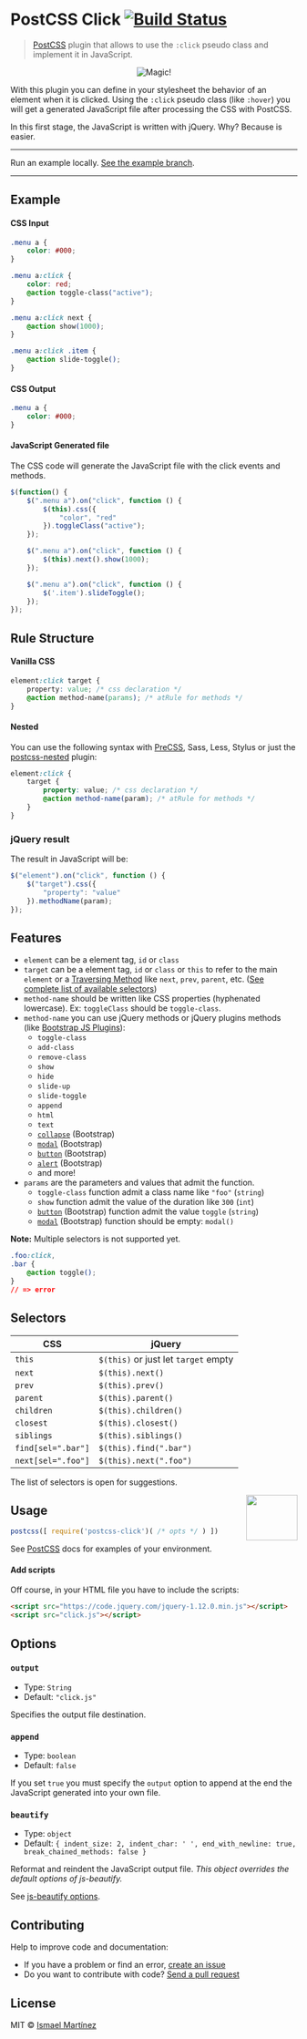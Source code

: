 # PostCSS Click [![Build Status][ci-img]][ci]

[PostCSS]: https://github.com/postcss/postcss
[jQuery]:  https://jquery.com/https://jquery.com/
[ci-img]:  https://travis-ci.org/ismamz/postcss-click.svg
[ci]:      https://travis-ci.org/ismamz/postcss-click


> [PostCSS] plugin that allows to use the `:click` pseudo class and implement it in JavaScript.

<p align="center">
    <img src="https://media.giphy.com/media/12NUbkX6p4xOO4/giphy.gif" alt="Magic!">
</p>

With this plugin you can define in your stylesheet the behavior of an element when it is clicked. Using the `:click` pseudo class (like `:hover`) you will get a generated JavaScript file after processing the CSS with PostCSS.

In this first stage, the JavaScript is written with jQuery. Why? Because is easier.


---

Run an example locally. [See the example branch](https://github.com/ismamz/postcss-click/tree/example).

---


## Example

#### CSS Input

```css
.menu a {
    color: #000;
}

.menu a:click {
    color: red;
    @action toggle-class("active");
}

.menu a:click next {
    @action show(1000);
}

.menu a:click .item {
    @action slide-toggle();
}
```

#### CSS Output
```css
.menu a {
    color: #000;
}
```

#### JavaScript Generated file

The CSS code will generate the JavaScript file with the click events and methods.

```js
$(function() {
    $(".menu a").on("click", function () {
    	$(this).css({
            "color", "red"
        }).toggleClass("active");
    });

    $(".menu a").on("click", function () {
        $(this).next().show(1000);
    });

    $(".menu a").on("click", function () {
        $('.item').slideToggle();
    });
});
```


## Rule Structure

#### Vanilla CSS

```css
element:click target {
    property: value; /* css declaration */
    @action method-name(params); /* atRule for methods */
}
```

#### Nested

You can use the following syntax with [PreCSS](https://github.com/jonathantneal/precss), Sass, Less, Stylus or just the [postcss-nested](https://github.com/postcss/postcss-nested) plugin:

```scss
element:click {
    target {
        property: value; /* css declaration */
        @action method-name(param); /* atRule for methods */
    }
}
```

### jQuery result

The result in JavaScript will be:

```js
$("element").on("click", function () {
	$("target").css({
        "property": "value"
    }).methodName(param);
});
```


## Features
- `element` can be a element tag, `id` or `class`
- `target` can be a element tag, `id` or `class` or `this` to refer to the main `element` or a [Traversing Method](https://learn.jquery.com/using-jquery-core/traversing/) like `next`, `prev`, `parent`, etc. ([See complete list of available selectors](#selectors))
- `method-name` should be written like CSS properties (hyphenated lowercase). Ex: `toggleClass` should be `toggle-class`.
- `method-name` you can use jQuery methods or jQuery plugins methods (like [Bootstrap JS Plugins](http://getbootstrap.com/javascript/)):
    - `toggle-class`
    - `add-class`
    - `remove-class`
    - `show`
    - `hide`
    - `slide-up`
    - `slide-toggle`
    - `append`
    - `html`
    - `text`
    - [`collapse`](http://getbootstrap.com/javascript/#collapse) (Bootstrap)
    - [`modal`](http://getbootstrap.com/javascript/#modals) (Bootstrap)
    - [`button`](http://getbootstrap.com/javascript/#buttons) (Bootstrap)
    - [`alert`](http://getbootstrap.com/javascript/#alerts) (Bootstrap)
    - and more!
- `params` are the parameters and values that admit the function.
    - `toggle-class` function admit a class name like `"foo"` (`string`)
    - `show` function admit the value of the duration like `300` (`int`)
    - [`button`](http://getbootstrap.com/javascript/#buttons) (Bootstrap) function admit the value `toggle` (`string`)
    - [`modal`](http://getbootstrap.com/javascript/#modals) (Bootstrap) function should be empty: `modal()`

**Note:** Multiple selectors is not supported yet.

```css
.foo:click,
.bar {
    @action toggle();
}
// => error
```

## Selectors

| CSS | jQuery |
|-----|--------|
|`this`|`$(this)` or just let `target` empty|
|`next`|`$(this).next()`|
|`prev`|`$(this).prev()`|
|`parent`|`$(this).parent()`|
|`children`|`$(this).children()`|
|`closest`|`$(this).closest()`|
|`siblings`|`$(this).siblings()`|
|`find[sel=".bar"]`|`$(this).find(".bar")`|
|`next[sel=".foo"]`|`$(this).next(".foo")`|

The list of selectors is open for suggestions.


<img align="right" width="90" height="80" src="https://camo.githubusercontent.com/2ec260a9d4d3dcc109be800af0b29a8471ad5967/687474703a2f2f706f73746373732e6769746875622e696f2f706f73746373732f6c6f676f2e737667" />

## Usage

```js
postcss([ require('postcss-click')( /* opts */ ) ])
```

See [PostCSS] docs for examples of your environment.

#### Add scripts

Off course, in your HTML file you have to include the scripts:

```html
<script src="https://code.jquery.com/jquery-1.12.0.min.js"></script>
<script src="click.js"></script>
```

## Options

### `output`

- Type: `String`
- Default: `"click.js"`

Specifies the output file destination.

### `append`

- Type: `boolean`
- Default: `false`

If you set `true` you must specify the `output` option to append at the end the JavaScript generated into your own file.

### `beautify`

- Type: `object`
- Default: `{ indent_size: 2, indent_char: ' ', end_with_newline: true, break_chained_methods: false }`

Reformat and reindent the JavaScript output file. _This object overrides the default options of js-beautify._

See [js-beautify options](https://github.com/beautify-web/js-beautify#options).


## Contributing

Help to improve code and documentation:

- If you have a problem or find an error, [create an issue](https://github.com/ismamz/postcss-click/issues/new)
- Do you want to contribute with code? [Send a pull request](https://github.com/ismamz/postcss-click/pull/new/master)


## License

MIT © [Ismael Martínez](https://github.com/ismamz)
